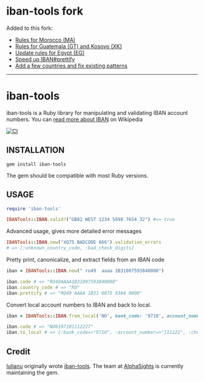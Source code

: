 # iban-tools fork

Added to this fork:

- [Rules for Morocco (MA)](https://github.com/alphasights/iban-tools/pull/39)
- [Rules for Guatemala (GT) and Kosovo (XK)](https://github.com/alphasights/iban-tools/pull/18)
- [Update rules for Egypt (EG)](https://github.com/alphasights/iban-tools/pull/37)
- [Speed up IBAN#prettify](https://github.com/alphasights/iban-tools/pull/38)
- [Add a few countries and fix existing patterns](https://github.com/iulianu/iban-tools/pull/30)

---

# iban-tools

iban-tools is a Ruby library for manipulating and validating IBAN account numbers. You can [read more about IBAN](http://en.wikipedia.org/wiki/International_Bank_Account_Number) on Wikipedia

[![CI](https://github.com/alphasights/iban-tools/actions/workflows/ci.yml/badge.svg)](https://github.com/alphasights/iban-tools/actions/workflows/ci.yml)

## INSTALLATION

    gem install iban-tools

The gem should be compatible with most Ruby versions.

## USAGE

```rb
require 'iban-tools'

IBANTools::IBAN.valid?("GB82 WEST 1234 5698 7654 32") #=> true
```

Advanced usage, gives more detailed error messages

```rb
IBANTools::IBAN.new("XQ75 BADCODE 666").validation_errors
# => [:unknown_country_code, :bad_check_digits]
```

Pretty print, canonicalize, and extract fields from an IBAN code

```rb
iban = IBANTools::IBAN.new(" ro49  aaaa 1B31007593840000")

iban.code # => "RO49AAAA1B31007593840000"
iban.country_code # => "RO"
iban.prettify # => "RO49 AAAA 1B31 0075 9384 0000"
```

Convert local account numbers to IBAN and back to local.

```rb
iban = IBANTools::IBAN.from_local('NO', bank_code: '9710', account_number: '1112222', check_digit: '7')

iban.code # => "NO6197101112227"
iban.to_local # => {:bank_code=>"9710", :account_number=>"111222", :check_digit=>"7"}
```

## Credit

[Iulianu](http://github.com/iulianu) originally wrote [iban-tools](http://github.com/iulianu/iban-tools). The team at [AlphaSights](https://engineering.alphasights.com) is currently maintaining the gem.
